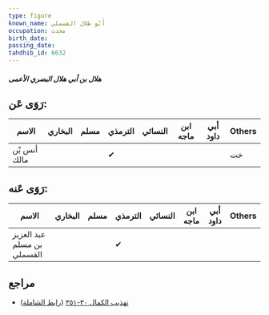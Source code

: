 ```yaml
---
type: figure
known_name: أَبُو ظلال القسملي
occupation: محدث
birth_date:
passing_date:
tahdhib_id: 6632
---
```

##### هلال بن أبي هلال البصري الأعمى

## رَوَى عَن:
| الاسم        | البخاري | مسلم | الترمذي | النسائي | ابن ماجه | أبي داود | Others |
| ------------ | ------- | ---- | ------- | ------- | -------- | -------- | ------ |
| أنس بْن مالك |         |      | ✔       |         |          |          | خت     |
## رَوَى عَنه:
| الاسم                      | البخاري | مسلم | الترمذي | النسائي | ابن ماجه | أبي داود | Others |
| -------------------------- | ------- | ---- | ------- | ------- | -------- | -------- | ------ |
| عبد العزيز بن مسلم القسملي |         |      | ✔       |         |          |          |        |
## مراجع
- [تهذيب الكمال ٣٠-٣٥١](obsidian://open?vault=Tahdhib-al-Kamal&file=Figures/٦٦٣٢-هلال%20بن%20أبي%20هلال%20البصري%20الأعمى) ([رابط الشاملة](https://shamela.ws/book/3722/16417))